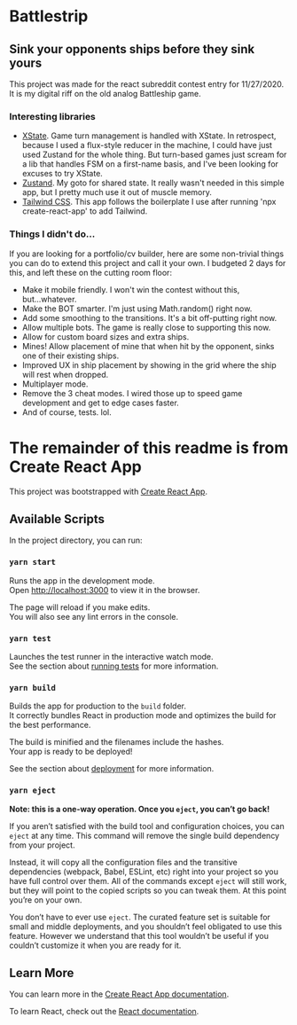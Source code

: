 # Battlestrip

## Sink your opponents ships before they sink yours

This project was made for the react subreddit contest entry for 11/27/2020.  It is my digital riff
on the old analog Battleship game.  

### Interesting libraries

- [XState](https://xtate.js.org). Game turn management is handled with XState. In retrospect, because I used a flux-style reducer in the machine, I could have just used Zustand for the whole thing.  But turn-based games just scream for a lib that handles FSM on a first-name basis, and I've been looking for excuses to try XState.
- [Zustand](https://github.com/pmndrs/zustand). My goto for shared state. It really wasn't needed in this simple app, but I pretty much use it out of muscle memory.
- [Tailwind CSS](https://tailwindcss.com/). This app follows the boilerplate I use after running 'npx create-react-app' to add Tailwind. 

### Things I didn't do...

If you are looking for a portfolio/cv builder, here are some non-trivial things you can do
to extend this project and call it your own. I budgeted 2 days for this, and left these on the 
cutting room floor: 
- Make it mobile friendly. I won't win the contest without this, but...whatever.
- Make the BOT smarter. I'm just using Math.random() right now.
- Add some smoothing to the transitions. It's a bit off-putting right now.
- Allow multiple bots. The game is really close to supporting this now.
- Allow for custom board sizes and extra ships.
- Mines!  Allow placement of mine that when hit by the opponent, sinks one of their existing ships.
- Improved UX in ship placement by showing in the grid where the ship will rest when dropped.
- Multiplayer mode.
- Remove the 3 cheat modes. I wired those up to speed game development and get to edge cases faster.  
- And of course, tests. lol.


# The remainder of this readme is from Create React App

This project was bootstrapped with [Create React App](https://github.com/facebook/create-react-app).

## Available Scripts

In the project directory, you can run:

### `yarn start`

Runs the app in the development mode.\
Open [http://localhost:3000](http://localhost:3000) to view it in the browser.

The page will reload if you make edits.\
You will also see any lint errors in the console.

### `yarn test`

Launches the test runner in the interactive watch mode.\
See the section about [running tests](https://facebook.github.io/create-react-app/docs/running-tests) for more information.

### `yarn build`

Builds the app for production to the `build` folder.\
It correctly bundles React in production mode and optimizes the build for the best performance.

The build is minified and the filenames include the hashes.\
Your app is ready to be deployed!

See the section about [deployment](https://facebook.github.io/create-react-app/docs/deployment) for more information.

### `yarn eject`

**Note: this is a one-way operation. Once you `eject`, you can’t go back!**

If you aren’t satisfied with the build tool and configuration choices, you can `eject` at any time. This command will remove the single build dependency from your project.

Instead, it will copy all the configuration files and the transitive dependencies (webpack, Babel, ESLint, etc) right into your project so you have full control over them. All of the commands except `eject` will still work, but they will point to the copied scripts so you can tweak them. At this point you’re on your own.

You don’t have to ever use `eject`. The curated feature set is suitable for small and middle deployments, and you shouldn’t feel obligated to use this feature. However we understand that this tool wouldn’t be useful if you couldn’t customize it when you are ready for it.

## Learn More

You can learn more in the [Create React App documentation](https://facebook.github.io/create-react-app/docs/getting-started).

To learn React, check out the [React documentation](https://reactjs.org/).
